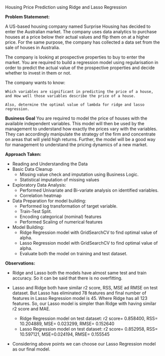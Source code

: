 Housing Price Prediction using Ridge and Lasso Regression

**Problem Statemenet:**

A US-based housing company named Surprise Housing has decided to enter the Australian market. The company uses data analytics to purchase houses at a price below their actual values and flip them on at a higher price. For the same purpose, the company has collected a data set from the sale of houses in Australia.

The company is looking at prospective properties to buy to enter the market. You are required to build a regression model using regularisation in order to predict the actual value of the prospective properties and decide whether to invest in them or not.

The company wants to know:

	Which variables are significant in predicting the price of a house, and How well those variables describe the price of a house.

	Also, determine the optimal value of lambda for ridge and lasso regression.

**Business Goal**
You are required to model the price of houses with the available independent variables. This model will then be used by the management to understand how exactly the prices vary with the variables. They can accordingly manipulate the strategy of the firm and concentrate on areas that will yield high returns. Further, the model will be a good way for management to understand the pricing dynamics of a new market.

**Approach Taken:**
- Reading and Understanding the Data
- Basic Data Cleanup
  - Missing value check and imputation using Business Logic.
  - Statistical imputation of missing values
- Exploratory Data Analysis:
  - Performed Univariate and Bi-variate analysis on identified variables.
  - Correlation heatmap
- Data Preparation for model building:
  - Performed log transformation of target variable.
  - Train-Test Split.
  - Encoding categorical (nominal) features
  - Performed Scaling of numerical features
- Model Building:
  - Ridge Regression model with GridSearchCV to find optimal value of alpha.
  - Lasso Regression model with GridSearchCV to find optimal value of alpha.
  - Evaluate both the model on training and test dataset.


**Observations:**
- Ridge and Lasso both the models have almost same test and train accuracy. So it can be said that there is no overfitting.
- Lasso and Ridge both have similar r2 score, RSS, MSE ad RMSE on test dataset. But Lasso has eliminated 78 features and final number of features in Lasso Regression model is 45. Where Ridge has all 123 features. So, our Lasso model is simpler than Ridge with having similar r2 score and MAE.
    - Ridge Regression model on test dataset: r2 score= 0.858400, RSS= 10.204889, MSE= 0.023299, RMSE= 0.152640
    - Lasso Regression model on test dataset: r2 score= 0.852958, RSS= 10.597121, MSE=0.024194, RMSE= 0.155545
     
- Considering above points we can choose our Lasso Regression model as our final model.


